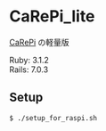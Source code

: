 # CaRePi_lite

[CaRePi](https://github.com/shmn7iii/CaRePi) の軽量版

Ruby: 3.1.2  
Rails: 7.0.3

## Setup

```bash
$ ./setup_for_raspi.sh
```
